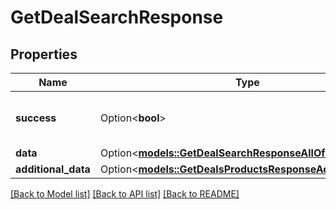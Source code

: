 # GetDealSearchResponse

## Properties

Name | Type | Description | Notes
------------ | ------------- | ------------- | -------------
**success** | Option<**bool**> | If the response is successful or not | [optional]
**data** | Option<[**models::GetDealSearchResponseAllOfData**](GetDealSearchResponse_allOf_data.md)> |  | [optional]
**additional_data** | Option<[**models::GetDealsProductsResponseAdditionalData**](GetDealsProductsResponse_additional_data.md)> |  | [optional]

[[Back to Model list]](../README.md#documentation-for-models) [[Back to API list]](../README.md#documentation-for-api-endpoints) [[Back to README]](../README.md)


